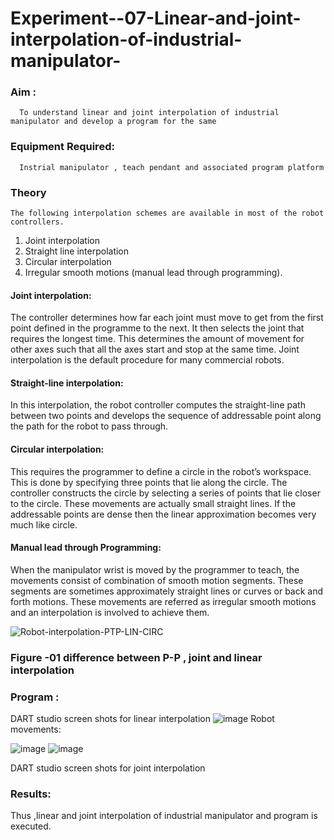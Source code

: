 # Experiment--07-Linear-and-joint-interpolation-of-industrial-manipulator-

### Aim :
      To understand linear and joint interpolation of industrial manipulator and develop a program for the same 
      
### Equipment Required: 
      Instrial manipulator , teach pendant and associated program platform 
      
### Theory 
    The following interpolation schemes are available in most of the robot controllers.
1. Joint interpolation
2. Straight line interpolation
3. Circular interpolation
4. Irregular smooth motions (manual lead through programming).
#### Joint interpolation: 
The controller determines how far each joint must move to get from the first point defined in the programme to the next. It then selects the joint that
requires the longest time. This determines the amount of movement for other axes such that all the axes start and stop at the same time. Joint interpolation is the default procedure for many commercial robots.

#### Straight-line interpolation: 
In this interpolation, the robot controller computes the straight-line path between two points and develops the sequence of addressable point along the path for the robot to pass through.

#### Circular interpolation: 
This requires the programmer to define a circle in the
robot’s workspace. This is done by specifying three points that lie along the circle. The controller constructs the circle by selecting a series of points that lie closer to the circle. These movements are actually small straight lines. If the addressable points are dense then the linear approximation becomes very much like circle.


#### Manual lead through Programming: 
When the manipulator wrist is moved by the programmer to teach, the movements consist of combination of smooth motion segments. These segments are sometimes approximately straight lines or curves or back and forth motions. These movements are referred as irregular smooth motions and an interpolation is involved to achieve them.




![Robot-interpolation-PTP-LIN-CIRC](https://user-images.githubusercontent.com/36288975/201615171-d0886aaa-8220-4b0c-8a1d-3d8a5c69c76a.png)

### Figure -01 difference between P-P , joint and linear interpolation 


### Program : 
DART studio screen shots for linear interpolation 
![image](https://github.com/balajeeakm/Experiment--07-Linear-and-joint-interpolation-of-industrial-manipulator-/assets/131589871/c3be9ae2-fc15-4e57-9af1-a92e9655c211)
Robot movements:

![image](https://github.com/balajeeakm/Experiment--07-Linear-and-joint-interpolation-of-industrial-manipulator-/assets/131589871/43f8f2e2-9d82-44fc-9f91-d65201a4c44a)
![image](https://github.com/balajeeakm/Experiment--07-Linear-and-joint-interpolation-of-industrial-manipulator-/assets/131589871/1622c300-5ab9-445d-b70e-a1c09dbc0503)












DART studio screen shots for joint interpolation 
























### Results:  
Thus ,linear and joint interpolation of industrial manipulator and program is executed.
